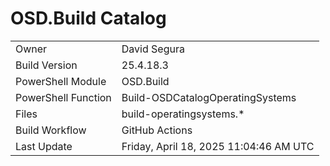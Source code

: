 ﻿# OSD.Build Catalog

| | |
|-|-|
| Owner | David Segura |
| Build Version | 25.4.18.3 |
| PowerShell Module | OSD.Build |
| PowerShell Function | Build-OSDCatalogOperatingSystems |
| Files | build-operatingsystems.* |
| Build Workflow | GitHub Actions |
| Last Update | Friday, April 18, 2025 11:04:46 AM UTC |
